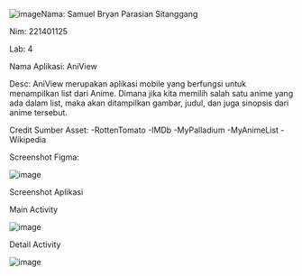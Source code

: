 ![image](https://github.com/user-attachments/assets/c5a0323c-4e9f-40f4-bdf6-eb6600c45efe)Nama: Samuel Bryan Parasian Sitanggang

Nim:  221401125

Lab:  4

Nama Aplikasi:  AniView

Desc:  AniView merupakan aplikasi mobile yang berfungsi untuk menampilkan list dari Anime.
Dimana jika kita memilih salah satu anime yang ada dalam list, maka akan ditampilkan gambar, 
judul, dan juga sinopsis dari anime tersebut.

Credit Sumber Asset:
-RottenTomato
-IMDb
-MyPalladium
-MyAnimeList
-Wikipedia

Screenshot Figma:

![image](https://github.com/user-attachments/assets/5c362474-4166-40d3-9411-a5fe20728a39)

Screenshot Aplikasi

Main Activity

![image](https://github.com/user-attachments/assets/9e0807d1-f555-4613-80bb-9e1f99245456)

Detail Activity

![image](https://github.com/user-attachments/assets/5b822359-3461-49e3-bf1c-41aede714c4a)
